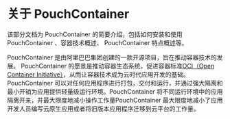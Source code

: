 # 关于 PouchContainer

该部分文档为 PouchContainer 的简要介绍，包括如何安装和使用 PouchContainer 、容器技术概述、 PouchContainer 特点概述等。

PouchContainer 是由阿里巴巴集团创建的一款开源项目，旨在推动容器技术的发展。
 PouchContainer 的愿景是推动容器生态系统，促进容器标准[OCI（Open Container Initiative）](https://github.com/opencontainers)，从而让容器技术成为云时代应用开发的基础。
PouchContainer 可以对任何应用程序进行打包，交付和运行，并通过强大隔离和最小开销为应用提供轻量级运行环境。PouchContainer 将不同运行环境中的应用隔离开来，并最大限度地减小操作工作量PouchContainer 最大限度地减小了应用开发人员编写云原生应用或者将旧版本应用程序迁移到云平台的工作量。